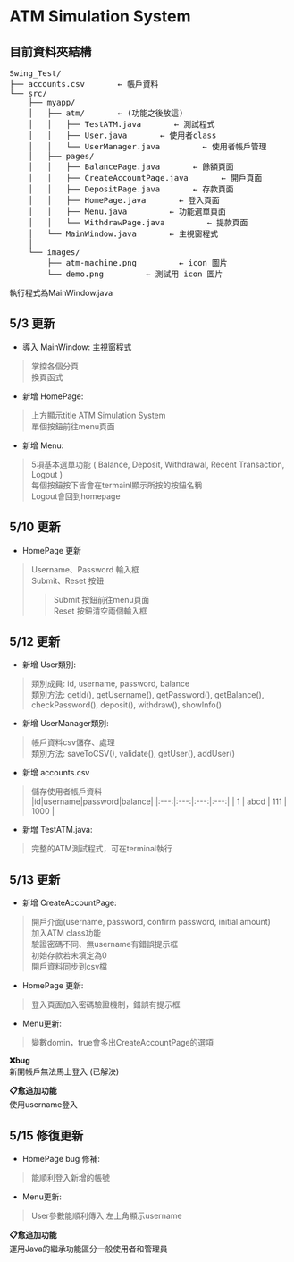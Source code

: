 # ATM Simulation System

## 目前資料夾結構
<pre>
Swing_Test/
├── accounts.csv       ← 帳戶資料
└── src/
    ├── myapp/
    │   ├── atm/       ← (功能之後放這)
    │   │   ├── TestATM.java       ← 測試程式
    │   │   ├── User.java       ← 使用者class
    │   │   └── UserManager.java         ← 使用者帳戶管理
    │   ├── pages/
    │   │   ├── BalancePage.java       ← 餘額頁面
    │   │   ├── CreateAccountPage.java       ← 開戶頁面
    │   │   ├── DepositPage.java       ← 存款頁面
    │   │   ├── HomePage.java       ← 登入頁面
    │   │   ├── Menu.java         ← 功能選單頁面
    │   │   └── WithdrawPage.java         ← 提款頁面
    │   └── MainWindow.java       ← 主視窗程式
    │
    └── images/
        ├── atm-machine.png         ← icon 圖片
        └── demo.png         ← 測試用 icon 圖片
</pre>

執行程式為MainWindow.java


## 5/3 更新
- 導入 MainWindow: 主視窗程式  
> 掌控各個分頁  
> 換頁函式  

- 新增 HomePage:  
> 上方顯示title ATM Simulation System  
> 單個按鈕前往menu頁面  

- 新增 Menu:  
> 5項基本選單功能 ( Balance, Deposit, Withdrawal, Recent Transaction, Logout )  
> 每個按鈕按下皆會在termainl顯示所按的按鈕名稱  
> Logout會回到homepage  
  
  
## 5/10 更新  
- HomePage 更新  
> Username、Password 輸入框  
> Submit、Reset 按鈕  
> > Submit 按鈕前往menu頁面  
> > Reset 按鈕清空兩個輸入框  
  
  
## 5/12 更新
- 新增 User類別:  
> 類別成員: id, username, password, balance  
> 類別方法: getId(), getUsername(), getPassword(), getBalance(), checkPassword(), deposit(), withdraw(), showInfo()  

- 新增 UserManager類別:  
> 帳戶資料csv儲存、處理  
> 類別方法: saveToCSV(), validate(), getUser(), addUser()  

- 新增 accounts.csv  
> 儲存使用者帳戶資料  
> |id|username|password|balance|
> |:---:|:---:|:---:|:---:|
> | 1 | abcd | 111 | 1000 |

- 新增 TestATM.java:  
> 完整的ATM測試程式，可在terminal執行  
  
  
## 5/13 更新  
- 新增 CreateAccountPage:  
> 開戶介面(username, password, confirm password, initial amount)  
> 加入ATM class功能  
驗證密碼不同、無username有錯誤提示框  
初始存款若未填定為0  
開戶資料同步到csv檔  

- HomePage 更新:  
> 登入頁面加入密碼驗證機制，錯誤有提示框  

- Menu更新:  
> 變數domin，true會多出CreateAccountPage的選項  

**:x:bug**  
新開帳戶無法馬上登入 (已解決)

**:clipboard:愈追加功能**   
使用username登入
  
  
## 5/15 修復更新
- HomePage bug 修補:  
> 能順利登入新增的帳號

- Menu更新: 
> User參數能順利傳入
> 左上角顯示username

**:clipboard:愈追加功能**   
運用Java的繼承功能區分一般使用者和管理員
